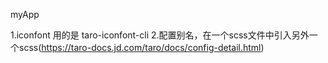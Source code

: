 myApp

1.iconfont 用的是 taro-iconfont-cli
2.配置别名，在一个scss文件中引入另外一个scss(https://taro-docs.jd.com/taro/docs/config-detail.html)